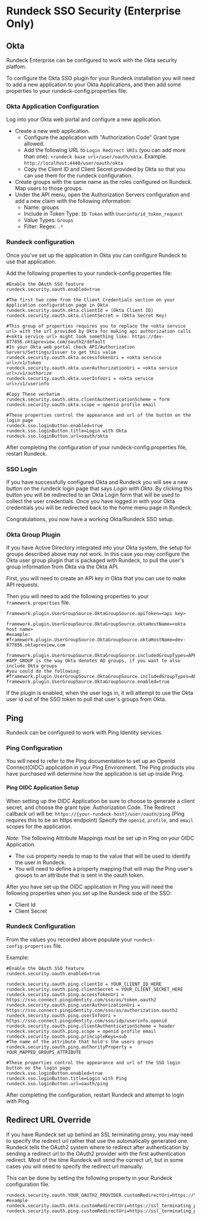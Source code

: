 # Rundeck SSO Security (Enterprise Only)

## Okta

Rundeck Enterprise can be configured to work with the Okta security platfom.

To configure the Okta SSO plugin for your Rundeck installation
you will need to add a new application to your Okta Applications,
and then add some properties to your rundeck-config.properties file.

### Okta Application Configuration

Log into your Okta web portal and configure a new application.

- Create a new web application.
  - Configure the application with "Authorization Code" Grant type allowed.
  - Add the following URL to `Login Redirect URIs` (you can add more than one):
    `<rundeck base url>/user/oauth/okta`. Example: `http://localhost:4440/user/oauth/okta`
  - Copy the Client ID and Client Secret provided by Okta so that you can use them for the rundeck configuration.
- Create groups with the same name as the roles configured on Rundeck. Map users to those groups.
- Under the API menu, open the Authorization Servers configuration and add a new claim with the following information:
  - Name: groups
  - Include in Token Type: `ID Token` with `Userinfo/id_token_request`
  - Value Types: `Groups`
  - Filter: Regex: `.*`

### Rundeck configuration

Once you've set up the application in Okta you can configure Rundeck to use that
application.

Add the following properties to your rundeck-config.properties file:

```properties
#Enable the OAuth SSO feature
rundeck.security.oauth.enabled=true

#The first two come from the Client Credentials section on your Application configuration page in Okta
rundeck.security.oauth.okta.clientId = (Okta Client ID)
rundeck.security.oauth.okta.clientSecret = (Okta Secret Key)

#This group of properties requires you to replace the <okta service url> with the url provided by Okta for making api authorization calls
#<okta service url> might look something like: https://dev-877856.oktapreview.com/oauth2/default
#In your Okta web portal check API/Authorization Servers/Settings/Issuer to get this value
rundeck.security.oauth.okta.accessTokenUri = <okta service url>/v1/token
rundeck.security.oauth.okta.userAuthorizationUri = <okta service url>/v1/authorize
rundeck.security.oauth.okta.userInfoUri = <okta service url>/v1/userinfo

#Copy These verbatim
rundeck.security.oauth.okta.clientAuthenticationScheme = form
rundeck.security.oauth.okta.scope = openid profile email

#These properties control the appearance and url of the button on the login page
rundeck.sso.loginButton.enabled=true
rundeck.sso.loginButton.title=Login with Okta
rundeck.sso.loginButton.url=oauth/okta
```

After completing the configuration of your rundeck-config.properties file, restart Rundeck.

### SSO Login

If you have successfully configured Okta and Rundeck you will see a new button
on the rundeck login page that says _Login with Okta_. By clicking this button
you will be redirected to an Okta Login form that will be used to collect the user credentials.
Once you have logged in with your Okta credentials you will be redirected back to the home
menu page in Rundeck.

Congratulations, you now have a working Okta/Rundeck SSO setup.

### Okta Group Plugin

If you have Active Directory integrated into your Okta system, the setup for groups described above may not work. In this case you
may configure the Okta user group plugin that is packaged with Rundeck, to pull the user's group information from Okta via the Okta API.

First, you will need to create an API key in Okta that you can use to make API requests.

Then you will need to add the following properties to your `framework.properties` file.

```properties
framework.plugin.UserGroupSource.OktaGroupSource.apiToken=<api key>

framework.plugin.UserGroupSource.OktaGroupSource.oktaHostName=<okta host name>
#example:
#framework.plugin.UserGroupSource.OktaGroupSource.oktaHostName=dev-877856.oktapreview.com

framework.plugin.UserGroupSource.OktaGroupSource.includedGroupTypes=APP_GROUP
#APP_GROUP is the way Okta denotes AD groups, if you want to also include Okta groups
#you could do the following:
#framework.plugin.UserGroupSource.OktaGroupSource.includedGroupTypes=APP_GROUP,OKTA_GROUP
framework.plugin.UserGroupSource.OktaGroupSource.enabled=true
```

If the plugin is enabled, when the user logs in, it will attempt to use the Okta user id out of the SSO token to pull that user's groups from Okta.

## Ping

Rundeck can be configured to work with Ping Identity services.

### Ping Configuration

You will need to refer to the Ping documentation to set up an OpenId Connect(OIDC) application in your Ping Environment.
The Ping products you have purchased will determine how the application is set up inside Ping.

#### Ping OIDC Application Setup
When setting up the OIDC Application be sure to choose to generate a client secret, and choose the grant type: Authorization Code.
The Redirect callback url will be: `https://{your-rundeck-host}/user/oauth/ping` (Ping requires this to be an https endpoint)
Specify the `openid`, `profile`, and `email` scopes for the application.

_Note:_ The following Attribute Mappings must be set up in Ping on your OIDC Application.

- The `sub` property needs to map to the value that will be used to identify the user in Rundeck.
- You will need to define a property mapping that will map the Ping user's groups to an attribute that is sent in the oauth token.

After you have set up the OIDC application in Ping you will need the following properties when you set up the Rundeck side of the SSO:

- Client Id
- Client Secret

### Rundeck Configuration

From the values you recorded above populate your `rundeck-config.properties` file.

Example:

```properties
#Enable the OAuth SSO feature
rundeck.security.oauth.enabled=true

rundeck.security.oauth.ping.clientId = YOUR_CLIENT_ID_HERE
rundeck.security.oauth.ping.clientSecret = YOUR_CLIENT_SECRET_HERE
rundeck.security.oauth.ping.accessTokenUri = 	https://sso.connect.pingidentity.com/sso/as/token.oauth2
rundeck.security.oauth.ping.userAuthorizationUri = https://sso.connect.pingidentity.com/sso/as/authorization.oauth2
rundeck.security.oauth.ping.userInfoUri = 	https://sso.connect.pingidentity.com/sso/idp/userinfo.openid
rundeck.security.oauth.ping.clientAuthenticationScheme = header
rundeck.security.oauth.ping.scope = openid profile email
rundeck.security.oauth.ping.principleKeys=sub
#The name of the attribute that hold's the users groups
rundeck.security.oauth.ping.authorityProperty = YOUR_MAPPED_GROUPS_ATTRIBUTE

#These properties control the appearance and url of the SSO login button on the login page
rundeck.sso.loginButton.enabled=true
rundeck.sso.loginButton.title=Login with Ping
rundeck.sso.loginButton.url=oauth/ping
```

After completing the configuration, restart Rundeck and attempt to login with Ping.

## Redirect URL Override

If you have Rundeck set up behind an SSL terminating proxy, you may need to specify the redirect url rather that use the 
automatically generated one. Rundeck tells the OAuth2 system where to redirect after authentication by sending a redirect
url to the OAuth2 provider with the first authentication redirect. Most of the time Rundeck
will send the correct url, but in some cases you will need to specify the redirect url manually. 

This can be done by setting the following property in your Rundeck configuration file.

```properties
rundeck.security.oauth.YOUR_OAUTH2_PROVIDER.customRedirectUri=https://YOUR_RUNDECK_SERVER/user/oauth/PROVIDER
#example
rundeck.security.oauth.okta.customRedirectUri=https://ssl_terminating_proxy.com/user/oauth/okta
rundeck.security.oauth.ping.customRedirectUri=https://ssl_terminating_proxy.com/user/oauth/ping
```
